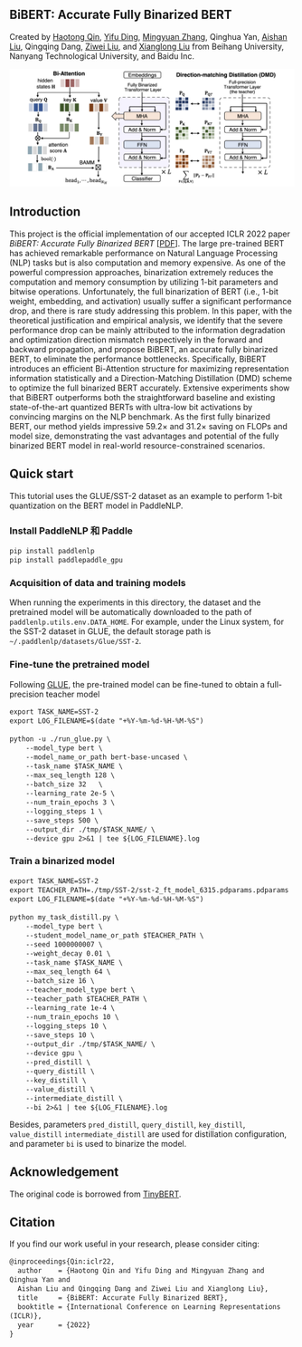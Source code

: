 ## BiBERT: Accurate Fully Binarized BERT

Created by [Haotong Qin](https://htqin.github.io/), [Yifu Ding](https://yifu-ding.github.io/), [Mingyuan Zhang](https://scholar.google.com/citations?user=2QLD4fAAAAAJ&hl=en), Qinghua Yan, [Aishan Liu](https://liuaishan.github.io/), Qingqing Dang, [Ziwei Liu](https://liuziwei7.github.io/), and [Xianglong Liu](https://xlliu-beihang.github.io/) from Beihang University, Nanyang Technological University, and Baidu Inc.

![loading-ag-172](./overview.png)

## Introduction

This project is the official implementation of our accepted ICLR 2022 paper *BiBERT: Accurate Fully Binarized BERT* [[PDF](https://openreview.net/forum?id=5xEgrl_5FAJ)]. The large pre-trained BERT has achieved remarkable performance on Natural Language Processing (NLP) tasks but is also computation and memory expensive. As one of the powerful compression approaches, binarization extremely reduces the computation and memory consumption by utilizing 1-bit parameters and bitwise operations. Unfortunately, the full binarization of BERT (i.e., 1-bit weight, embedding, and activation) usually suffer a significant performance drop, and there is rare study addressing this problem. In this paper, with the theoretical justification and empirical analysis, we identify that the severe performance drop can be mainly attributed to the information degradation and optimization direction mismatch respectively in the forward and backward propagation, and propose BiBERT, an accurate fully binarized BERT, to eliminate the performance bottlenecks. Specifically, BiBERT introduces an efficient Bi-Attention structure for maximizing representation information statistically and a Direction-Matching Distillation (DMD) scheme to optimize the full binarized BERT accurately. Extensive experiments show that BiBERT outperforms both the straightforward baseline and existing state-of-the-art quantized BERTs with ultra-low bit activations by convincing margins on the NLP benchmark. As the first fully binarized BERT, our method yields impressive $59.2\times$ and $31.2\times$ saving on FLOPs and model size, demonstrating the vast advantages and potential of the fully binarized BERT model in real-world resource-constrained scenarios.

## Quick start

This tutorial uses the GLUE/SST-2 dataset as an example to perform 1-bit quantization on the BERT model in PaddleNLP.

### Install PaddleNLP 和 Paddle

```shell
pip install paddlenlp
pip install paddlepaddle_gpu
```

### Acquisition of data and training models

When running the experiments in this directory, the dataset and the pretrained model will be automatically downloaded to the path of `paddlenlp.utils.env.DATA_HOME`. For example, under the Linux system, for the SST-2 dataset in GLUE, the default storage path is `~/.paddlenlp/datasets/Glue/SST-2`.

### Fine-tune the pretrained model

Following [GLUE](https://github.com/PaddlePaddle/PaddleNLP/tree/develop/examples/benchmark/glue/run_glue.py), the pre-trained model can be fine-tuned to obtain a full-precision teacher model

```shell
export TASK_NAME=SST-2
export LOG_FILENAME=$(date "+%Y-%m-%d-%H-%M-%S")

python -u ./run_glue.py \
    --model_type bert \
    --model_name_or_path bert-base-uncased \
    --task_name $TASK_NAME \
    --max_seq_length 128 \
    --batch_size 32   \
    --learning_rate 2e-5 \
    --num_train_epochs 3 \
    --logging_steps 1 \
    --save_steps 500 \
    --output_dir ./tmp/$TASK_NAME/ \
    --device gpu 2>&1 | tee ${LOG_FILENAME}.log
```

### Train a binarized model

```shell
export TASK_NAME=SST-2
export TEACHER_PATH=./tmp/SST-2/sst-2_ft_model_6315.pdparams.pdparams
export LOG_FILENAME=$(date "+%Y-%m-%d-%H-%M-%S")

python my_task_distill.py \
    --model_type bert \
    --student_model_name_or_path $TEACHER_PATH \
    --seed 1000000007 \
    --weight_decay 0.01 \
    --task_name $TASK_NAME \
    --max_seq_length 64 \
    --batch_size 16 \
    --teacher_model_type bert \
    --teacher_path $TEACHER_PATH \
    --learning_rate 1e-4 \
    --num_train_epochs 10 \
    --logging_steps 10 \
    --save_steps 10 \
    --output_dir ./tmp/$TASK_NAME/ \
    --device gpu \
    --pred_distill \
    --query_distill \
    --key_distill \
    --value_distill \
    --intermediate_distill \
    --bi 2>&1 | tee ${LOG_FILENAME}.log
```

Besides, parameters `pred_distill`, `query_distill`, `key_distill`, `value_distill` `intermediate_distill` are used for distillation configuration, and parameter `bi` is used to binarize the model.

## Acknowledgement

The original code is borrowed from [TinyBERT](https://github.com/PaddlePaddle/PaddleNLP/tree/develop/examples/model_compression/tinybert).

## Citation

If you find our work useful in your research, please consider citing:

```shell
@inproceedings{Qin:iclr22,
  author    = {Haotong Qin and Yifu Ding and Mingyuan Zhang and Qinghua Yan and 
  Aishan Liu and Qingqing Dang and Ziwei Liu and Xianglong Liu},
  title     = {BiBERT: Accurate Fully Binarized BERT},
  booktitle = {International Conference on Learning Representations (ICLR)},
  year      = {2022}
}
```

